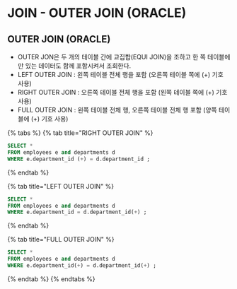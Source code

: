 # JOIN - OUTER JOIN \(ORACLE\)

## OUTER JOIN \(ORACLE\) 

* OUTER JON은 두 개의 테이블 간에 교집합\(EQUI JOIN\)을 조하고 한 쪽 테이블에만 있는 데이터도 함께 포함시켜서 조회한다. 
* LEFT OUTER JOIN : 왼쪽 테이블 전체 행을 포함 \(오른쪽 테이블 쪽에 \(+\) 기호 사용\)
* RIGHT OUTER JOIN : 오른쪽 테이블 전체 행을 포함 \(왼쪽 테이블 쪽에 \(+\) 기호 사용\)
* FULL OUTER JOIN : 왼쪽 테이블 전체 행, 오른쪽 테이블 전체 행 포함 \(양쪽 테이블에 \(+\) 기호 사용\) 

{% tabs %}
{% tab title="RIGHT OUTER JOIN" %}
```sql
SELECT * 
FROM employees e and departments d
WHERE e.department_id (+) = d.department_id ; 
```
{% endtab %}

{% tab title="LEFT OUTER JOIN" %}
```sql
SELECT * 
FROM employees e and departments d
WHERE e.department_id = d.department_id(+) ; 
```
{% endtab %}

{% tab title="FULL OUTER JOIN" %}
```sql
SELECT * 
FROM employees e and departments d
WHERE e.department_id(+) = d.department_id(+) ; 
```
{% endtab %}
{% endtabs %}

## 

